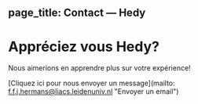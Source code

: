 page_title: Contact — Hedy
---
# Appréciez vous Hedy?

Nous aimerions en apprendre plus sur votre expérience!

[Cliquez ici pour nous envoyer un message](mailto:  f.f.j.hermans@liacs.leidenuniv.nl "Envoyer un email")
